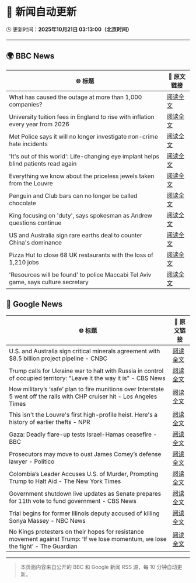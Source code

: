 # 🧠 新闻自动更新

🕒 更新时间：**2025年10月21日 03:13:00（北京时间）**

---

## 🌍 BBC News

| 🌐 标题 | 🔗 原文链接 |
|--------|-------------|
| What has caused the outage at more than 1,000 companies? | [阅读全文](https://www.bbc.com/news/articles/cev1en9077ro?at_medium=RSS&at_campaign=rss) |
| University tuition fees in England to rise with inflation every year from 2026 | [阅读全文](https://www.bbc.com/news/articles/cgkzj87n8rdo?at_medium=RSS&at_campaign=rss) |
| Met Police says it will no longer investigate non-crime hate incidents | [阅读全文](https://www.bbc.com/news/articles/cwyp1gk0n23o?at_medium=RSS&at_campaign=rss) |
| 'It's out of this world': Life-changing eye implant helps blind patients read again | [阅读全文](https://www.bbc.com/news/articles/c0qpz39jpj7o?at_medium=RSS&at_campaign=rss) |
| Everything we know about the priceless jewels taken from the Louvre | [阅读全文](https://www.bbc.com/news/articles/cg7nrlkg0zxo?at_medium=RSS&at_campaign=rss) |
| Penguin and Club bars can no longer be called chocolate | [阅读全文](https://www.bbc.com/news/articles/c86737yg3jlo?at_medium=RSS&at_campaign=rss) |
| King focusing on 'duty', says spokesman as Andrew questions continue | [阅读全文](https://www.bbc.com/news/articles/c4gzp6xgdx4o?at_medium=RSS&at_campaign=rss) |
| US and Australia sign rare earths deal to counter China's dominance | [阅读全文](https://www.bbc.com/news/articles/cly9kvrdk2xo?at_medium=RSS&at_campaign=rss) |
| Pizza Hut to close 68 UK restaurants with the loss of 1,210 jobs | [阅读全文](https://www.bbc.com/news/articles/c07mk59pzkpo?at_medium=RSS&at_campaign=rss) |
| 'Resources will be found' to police Maccabi Tel Aviv game, says culture secretary | [阅读全文](https://www.bbc.com/news/articles/cj971rwyzlgo?at_medium=RSS&at_campaign=rss) |

## 📰 Google News

| 🌐 标题 | 🔗 原文链接 |
|--------|-------------|
| U.S. and Australia sign critical minerals agreement with $8.5 billion project pipeline - CNBC | [阅读全文](https://news.google.com/rss/articles/CBMikgFBVV95cUxNQzdodTd2ajVaXzNkaDZaRlhtWTM2RFozSy1QV3dWenRXOGdORDFFNnZOcnVlN2kwM09hNXlHUjMzS0QxOHZIRlQ5cld6ZnQ0QjBQdWV5Zm5XYUtHQl9veWYxT0dYRTVTOFJqd29rYXJTYmNEZXlxYVRkWFprS0ZPNkpOQWszeklfT0plWHdpZzRZUdIBlwFBVV95cUxOLTZvY1NJUEhvM3A1MUtoenI3SnluVHdFUXNfSF9iUGM0NzVvUjNHLWxtS1lLMjBJS3J3S2paNFRPa3JGTXJBOGI5cWxvMkVaQ1JVT3hPc1ZsaU9iaHM4aG1fS2Qxd0dJVFBXdDlwQmFOQVhMZnYwRHNFR29zOTJBZ2hkcVhPUFNLV3VoZ1VhRGRTelNJYldB?oc=5) |
| Trump calls for Ukraine war to halt with Russia in control of occupied territory: "Leave it the way it is" - CBS News | [阅读全文](https://news.google.com/rss/articles/CBMihwFBVV95cUxOdEhYWUk1d1dUdjktbzN0VXFVcFg1Y3JEb1pOam1aSTg0Z0RoWEZuSFpWWHNLUVRhdzVkRk9QV0ltYmhCM3I3MEcyM0RNeU15cl8yTzh2dGExYkgwX3ktN05EbERmckJ6UWJMdWNGQVZmNnJlS1hvbFVzVUdmb1ZQcEs4cGNwcjDSAYwBQVVfeXFMUG1DTkp1OUtkNTZCbFViVUxHTzVmTmxyX1pMV1FtSW1Uc2F0UFltNFo3LVFMbGp1NHA2am1OLXpqRHk5Si1qM1pZYVM0RTZQYVl3WjV1emhHYzZzQXBFbjJYeklkLW56ZF93cUZETkdLSl9rTG5tcDRMWFljajJJZUVWUDV6UGZ2Y0U1bEw?oc=5) |
| How military’s ‘safe’ plan to fire munitions over Interstate 5 went off the rails with CHP cruiser hit - Los Angeles Times | [阅读全文](https://news.google.com/rss/articles/CBMinwFBVV95cUxQbXVSYm1TYkZJVHotWGZuV3pSSzF0eUZtUjdMQ0ZVRGxnUkFuRHVhUFdsQnk2cm5VMVpyMzhfazZkeW5aemlKZGVVbU1oWjdLQXgtdXFVaVZZT2VxN1RpT1pfakJOaWU4Tk00dWxKZ091MGlicjNmdTd0UFpvQ0pXb0VERnEzVEVnY0xNZzNtM2JxNExvcUF2Umx6eXRrQkU?oc=5) |
| This isn't the Louvre's first high-profile heist. Here's a history of earlier thefts - NPR | [阅读全文](https://news.google.com/rss/articles/CBMif0FVX3lxTE5PVW1Fd3k3TFdTYUZFWWh4Q1RsN0U0cGVZc0ZYM0wwUXZZSzV0eTdDWm9SbWdWVV9MbFYyS1RhZGFFclBDMS1IYzlNalVaZVRMcE5Qa1lGa01kOGdFS2FSM3BpaTBZX2xSMzcyUGh1X2N5SUNjeWUzN3B1UTkyQ3M?oc=5) |
| Gaza: Deadly flare-up tests Israel-Hamas ceasefire - BBC | [阅读全文](https://news.google.com/rss/articles/CBMiWkFVX3lxTE1HakZmcnczRXlaaXhka28tOGc0a2E1a3BSbWJtTXk0STVGcHllSTF1cjMxSXpOMVZ3UmdvbTVCcmUxZlVSYnZlNlk1ZFZxRGNZUmdldWNqNndzd9IBX0FVX3lxTE9LdUpPS2VqRDdHbTMwSTJhY1NGcmhrNkppb1Q1NTQ2TUtweWtTOW9jTDRKWkMwT0FGTVN0eHZpNzdrNWk1UFlZSnNqSFVYc01qS1B6djN6dW83STRIZmlB?oc=5) |
| Prosecutors may move to oust James Comey’s defense lawyer - Politico | [阅读全文](https://news.google.com/rss/articles/CBMiigFBVV95cUxQaEZHWmxDT3FEdnFNOE5FN2V0QWtWQWJSVU11bE1HQXdhWG1JcEk3RjhXLUZDX2NlZTN6aElZMHltc1E4YUZqNDNqMDVLSmpObGxWX2FmRFZpd25YOUdRVmd2bTliM0JHSzFXQ1F3OXJRanZHekl5ZUFsb0FDNmpZQlpzVUVKb1F1SHc?oc=5) |
| Colombia’s Leader Accuses U.S. of Murder, Prompting Trump to Halt Aid - The New York Times | [阅读全文](https://news.google.com/rss/articles/CBMihgFBVV95cUxOQzliVHVmdEVSTjl1dWdZY19ZNUEteGNXNXpiOTE0OWRLUjh0QzFjbFpFMmZCRnhpdFpHZmpJT3pKdmdjb3VWVzFrejMtYXk2bHl5Z2xoVVZZd0FaWDVLelBteW5mV3ZxRDZ6c1ZSdFpyZ2NOTlBoRGFnMHdRWmNOMkJTY251QQ?oc=5) |
| Government shutdown live updates as Senate prepares for 11th vote to fund government - CBS News | [阅读全文](https://news.google.com/rss/articles/CBMijwFBVV95cUxQd193VUxieldHblJSSUNGQktRZjFFdmROVEZqUHFwYncwMFY2VVowd1ZWelNEY3dGOVotTHVGdDNNZXJ3QkZ0d3I1NGxsYUgxOTE1cTZvRk5KWllEdnY0VUJqOGJoMndtdmhiMUtXUW5aOVJoamRuZk9BX2RyQWkxNjRZUEJiUzI5WmNkQ0dySdIBlAFBVV95cUxNTmduWlhYWFlDcG1PVW4tRjdFTTloQmJKVTd5TzJ3UVJ2SGtDSk9PVW4wemhOalF1aGVXSVliWldpSUtkVXFLSl9XdkN1V1lnZGRMcktManMwMzN2NEJFbVpFbm5PNTMyR2tuN2ZMSWp3T19mZ1hDelNSRFJaazloa1dxa1cwT2I5WU9fcEtaWWpCOGlD?oc=5) |
| Trial begins for former Illinois deputy accused of killing Sonya Massey - NBC News | [阅读全文](https://news.google.com/rss/articles/CBMisgFBVV95cUxNUGxSbnU0dElwMnlDaF9JUDJBT3NsbFdMeVhUUFpVR04zVmRrQjJRMld5b2tRMGtlOXNST3JKNWliNGNJXzA3cVpxS2x3VVFoWHYyQll4T2VOd0w5ZU5aUG52ZktCZFVqU2pyOVpGdUlIQ2wwY3NmaXdKT3BaX0NyY0Y4bEQ5cldjaHprYTQzcV9ISHZIYTJpemt0NzA3aFpiTkVaR3FtOHRmTWZMMGFhOGF30gFWQVVfeXFMUHc5WDZOUTk0N0ZTUnR3eFVCbzFVV2tmRGFuRUotWVBSVDNCd2lITTVKTVk4cHdUSDBPMHpDR0JkYUlZeU0tc3JmS1M3NXpndHlpcE1FZXc?oc=5) |
| No Kings protesters on their hopes for resistance movement against Trump: ‘If we lose momentum, we lose the fight’ - The Guardian | [阅读全文](https://news.google.com/rss/articles/CBMiiAFBVV95cUxNVUsxV08zOTJnZFVCaHFpb2JYNWlieS1meGJZcGJSc3hKMVFJX3VfYUtRYUZNR1Myam1xb2JPZjQzYlRtYlFPb29rR2psekhYaGs1dU9ndlRXNWc4bnBKYUNNUGROWWJ3eXJGcFZSVkZNeW1EWFZMaG53YTN4elNzUF9VV0RrWXQ5?oc=5) |

---
> 本页面内容来自公开的 BBC 和 Google 新闻 RSS 源，每 10 分钟自动更新。